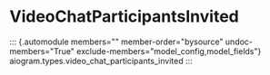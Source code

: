 # VideoChatParticipantsInvited

::: {.automodule members="" member-order="bysource" undoc-members="True" exclude-members="model_config,model_fields"}
aiogram.types.video_chat_participants_invited
:::

